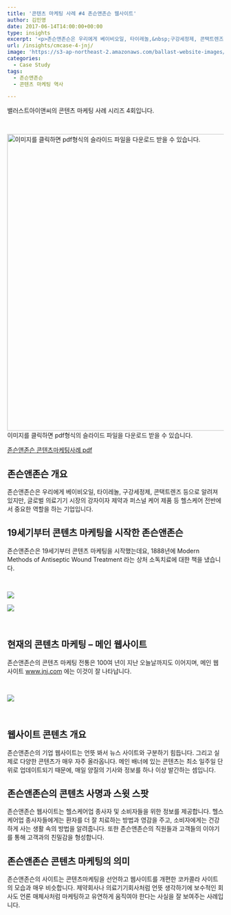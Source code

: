```yaml
---
title: '콘텐츠 마케팅 사례 #4 존슨앤존슨 웹사이트'
author: 김민영
date: 2017-06-14T14:00:00+00:00
type: insights
excerpt: '<p>존슨앤존슨은 우리에게 베이비오일, 타이레놀,&nbsp;구강세정제, 콘택트렌즈 등으로&nbsp;알려져 있지만, 글로벌 의료기기 시장의 강자이자 제약과 퍼스널 케어 제품 등&nbsp;헬스케어 전반에서 중요한 역할을 하는&nbsp;기업입니다. &nbsp;19세기부터 콘텐츠 마케팅을 해온 존슨앤존슨은 웹사이트를 통해 어떻게 콘텐츠 마케팅을 하고 있을까요?&nbsp;</p>'
url: /insights/cmcase-4-jnj/
image: 'https://s3-ap-northeast-2.amazonaws.com/ballast-website-images/wp-content/uploads/2017/06/15110130/%EC%A1%B4%EC%8A%A8%EC%95%A4%EC%A1%B4%EC%8A%A8%EC%BD%98%ED%85%90%EC%B8%A0%EB%A7%88%EC%BC%80%ED%8C%85%EC%82%AC%EB%A1%80.png%EC%A1%B4%EC%8A%A8%EC%95%A4%EC%A1%B4%EC%8A%A8%EC%BD%98%ED%85%90%EC%B8%A0%EB%A7%88%EC%BC%80%ED%8C%85%EC%82%AC%EB%A1%80.png'
categories:
  - Case Study
tags:
  - 존슨앤존슨
  - 콘텐츠 마케팅 역사

---
```

밸러스트아이앤씨의 콘텐츠 마케팅 사례 시리즈 4회입니다.

&nbsp;

<a href="https://ballast.co.kr/wp-content/uploads/2017/06/case4-jnj.pdf" target="_blank" rel="noopener"><img class="alignnone" src="http://static1.squarespace.com/static/57eb896146c3c474983396c7/58aa49a629687f223f0aee71/59432fad03596e2bbd7ab879/1497575347267/%EC%A1%B4%EC%8A%A8%EC%95%A4%EC%A1%B4%EC%8A%A8+%EC%BD%98%ED%85%90%EC%B8%A0%EB%A7%88%EC%BC%80%ED%8C%85+%EC%82%AC%EB%A1%80.png%EC%A1%B4%EC%8A%A8%EC%95%A4%EC%A1%B4%EC%8A%A8+%EC%BD%98%ED%85%90%EC%B8%A0%EB%A7%88%EC%BC%80%ED%8C%85+%EC%82%AC%EB%A1%80?format=original" alt="이미지를 클릭하면 pdf형식의 슬라이드 파일을 다운로드 받을 수 있습니다. " width="940" height="688" /></a> 이미지를 클릭하면 pdf형식의 슬라이드 파일을 다운로드 받을 수 있습니다.

<div class="sqs-block-button-container--center" data-alignment="center" data-button-size="medium">
  <a href="http://ballast.co.kr/wp-content/uploads/2017/06/case4-jnj.pdf">존슨앤존슨 콘텐츠마케팅사례 pdf</a>
</div>

## 존슨앤존슨 개요

존슨앤존슨은 우리에게 베이비오일, 타이레놀, 구강세정제, 콘택트렌즈 등으로 알려져 있지만, 글로벌 의료기기 시장의 강자이자 제약과 퍼스널 케어 제품 등 헬스케어 전반에서 중요한 역할을 하는 기업입니다.

## 19세기부터 콘텐츠 마케팅을 시작한 존슨앤존슨

존슨앤존슨은 19세기부터 콘텐츠 마케팅을 시작했는데요, 1888년에 Modern Methods of Antiseptic Wound Treatment 라는 상처 소독치료에 대한 책을 냈습니다.

&nbsp;

![][1]

![][2]

&nbsp;

## 현재의 콘텐츠 마케팅 &#8211; 메인 웹사이트

존슨앤존슨의 콘텐츠 마케팅 전통은 100여 년이 지난 오늘날까지도 이어지며, 메인 웹사이트 www.jnj.com 에는 이것이 잘 나타납니다.

&nbsp;

![][3]

&nbsp;

## 웹사이트 콘텐츠 개요

존슨앤존슨의 기업 웹사이트는 언뜻 봐서 뉴스 사이트와 구분하기 힘듭니다. 그리고 실제로 다양한 콘텐츠가 매우 자주 올라옵니다. 메인 배너에 있는 콘텐츠는 최소 일주일 단위로 업데이트되기 때문에, 매일 양질의 기사와 정보를 하나 이상 발간하는 셈입니다.

## 존슨앤존슨의 콘텐츠 사명과 스윗 스팟

존슨앤존슨 웹사이트는 헬스케어업 종사자 및 소비자들을 위한 정보를 제공합니다. 헬스케어업 종사자들에게는 환자를 더 잘 치료하는 방법과 영감을 주고, 소비자에게는 건강하게 사는 생활 속의 방법을 알려줍니다. 또한 존슨앤존슨의 직원들과 고객들의 이야기를 통해 고객과의 친밀감을 형성합니다.

## 존슨앤존슨 콘텐츠 마케팅의 의미

존슨앤존슨의 사이트는 콘텐츠마케팅을 선언하고 웹사이트를 개편한 코카콜라 사이트의 모습과 매우 비슷합니다. 제약회사나 의료기기회사처럼 언뜻 생각하기에 보수적인 회사도 언론 매체사처럼 마케팅하고 유연하게 움직여야 한다는 사실을 잘 보여주는 사례입니다.

 [1]: http://static1.squarespace.com/static/57eb896146c3c474983396c7/58aa49a629687f223f0aee71/5940929ce6f2e1c683756cab/1497404074539//img.jpg
 [2]: http://static1.squarespace.com/static/57eb896146c3c474983396c7/58aa49a629687f223f0aee71/594092b6bebafbdca4b3561f/1497404090736//img.jpg
 [3]: http://static1.squarespace.com/static/57eb896146c3c474983396c7/58aa49a629687f223f0aee71/594093756b8f5b2be0001348/1497404330168//img.png